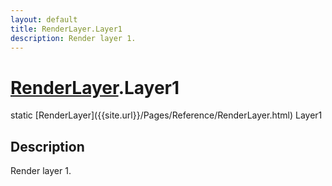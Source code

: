 ```yaml
---
layout: default
title: RenderLayer.Layer1
description: Render layer 1.
---
```

# [RenderLayer]({{site.url}}/Pages/Reference/RenderLayer.html).Layer1

<div class='signature' markdown='1'>
static [RenderLayer]({{site.url}}/Pages/Reference/RenderLayer.html) Layer1
</div>

## Description
Render layer 1.

